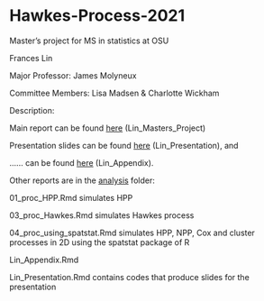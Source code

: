 # Hawkes-Process-2021

Master’s project for MS in statistics at OSU

Frances Lin

Major Professor: James Molyneux

Committee Members: Lisa Madsen & Charlotte Wickham

Description:

Main report can be found [here](https://github.com/franceslinyc/Hawkes-Process-2021/blob/main/analysis/Lin_Masters_Project.pdf) (Lin_Masters_Project)

Presentation slides can be found [here](https://github.com/franceslinyc/Hawkes-Process-2021/blob/main/analysis/Lin_Presentation.pdf) (Lin_Presentation), and

...... can be found [here](https://github.com/franceslinyc/Hawkes-Process-2021/blob/main/analysis/Lin_Appendix.pdf) (Lin_Appendix). 

Other reports are in the [analysis](https://github.com/franceslinyc/Hawkes-Process-2021/tree/main/analysis) folder:  

01_proc_HPP.Rmd simulates HPP

03_proc_Hawkes.Rmd simulates Hawkes process

04_proc_using_spatstat.Rmd simulates HPP, NPP, Cox and cluster processes in 2D using the spatstat package of R

Lin_Appendix.Rmd

Lin_Presentation.Rmd contains codes that produce slides for the presentation
